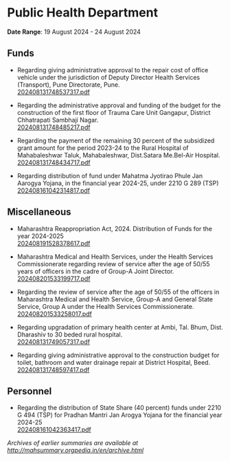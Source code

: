 # Public Health Department

**Date Range**: 19 August 2024 - 24 August 2024


## Funds
- Regarding giving administrative approval to the repair cost of office vehicle under the jurisdiction of Deputy Director Health Services (Transport), Pune Directorate, Pune.\
  [202408131748537317.pdf](https://gr.maharashtra.gov.in/Site/Upload/Government%20Resolutions/English/202408131748537317.pdf)

- Regarding the administrative approval and funding of the budget for the construction of the first floor of Trauma Care Unit Gangapur, District Chhatrapati Sambhaji Nagar.\
  [202408131748485217.pdf](https://gr.maharashtra.gov.in/Site/Upload/Government%20Resolutions/English/202408131748485217.pdf)

- Regarding the payment of the remaining 30 percent of the subsidized grant amount for the period 2023-24 to the Rural Hospital of Mahabaleshwar Taluk, Mahabaleshwar, Dist.Satara Me.Bel-Air Hospital.\
  [202408131748434717.pdf](https://gr.maharashtra.gov.in/Site/Upload/Government%20Resolutions/English/202408131748434717.pdf)

- Regarding distribution of fund under Mahatma Jyotirao Phule Jan Aarogya Yojana, in the financial year 2024-25, under 2210 G 289 (TSP)\
  [202408161042314817.pdf](https://gr.maharashtra.gov.in/Site/Upload/Government%20Resolutions/English/202408161042314817.....pdf)

## Miscellaneous
- Maharashtra Reappropriation Act, 2024. Distribution of Funds for the year 2024-2025\
  [202408191528378617.pdf](https://gr.maharashtra.gov.in/Site/Upload/Government%20Resolutions/English/202408191528378617.pdf)

- Maharashtra Medical and Health Services, under the Health Services Commissionerate regarding review of service after the age of 50/55 years of officers in the cadre of Group-A Joint Director.\
  [202408201533199717.pdf](https://gr.maharashtra.gov.in/Site/Upload/Government%20Resolutions/English/202408201533199717.pdf)

- Regarding the review of service after the age of 50/55 of the officers in Maharashtra Medical and Health Service, Group-A and General State Service, Group A under the Health Services Commissionerate.\
  [202408201533258017.pdf](https://gr.maharashtra.gov.in/Site/Upload/Government%20Resolutions/English/202408201533258017.pdf)

- Regarding upgradation of primary health center at  Ambi, Tal. Bhum, Dist. Dharashiv to 30 beded rural hospital.\
  [202408131749057317.pdf](https://gr.maharashtra.gov.in/Site/Upload/Government%20Resolutions/English/202408131749057317.pdf)

- Regarding giving administrative approval to the construction budget for toilet, bathroom and water drainage repair at District Hospital, Beed.\
  [202408131748597417.pdf](https://gr.maharashtra.gov.in/Site/Upload/Government%20Resolutions/English/202408131748597417.pdf)

## Personnel
- Regarding the distribution of State Share (40 percent) funds under 2210 G 494 (TSP) for Pradhan Mantri Jan Arogya Yojana for the financial year 2024-25\
  [202408161042363417.pdf](https://gr.maharashtra.gov.in/Site/Upload/Government%20Resolutions/English/202408161042363417.....pdf)


*Archives of earlier summaries are available at http://mahsummary.orgpedia.in/en/archive.html*